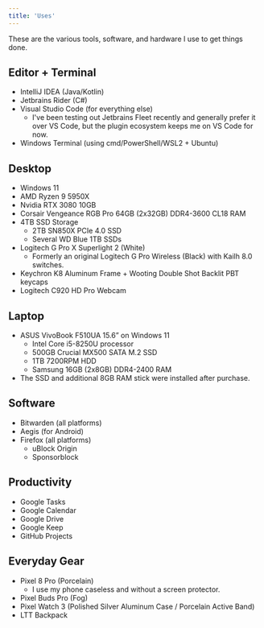 ```yaml
---
title: 'Uses'
---
```


These are the various tools, software, and hardware I use to get things done.

## Editor + Terminal
* IntelliJ IDEA (Java/Kotlin)
* Jetbrains Rider (C#)
* Visual Studio Code (for everything else)
  * I've been testing out Jetbrains Fleet recently and generally prefer it over VS Code, but the plugin ecosystem keeps me on VS Code for now.
* Windows Terminal (using cmd/PowerShell/WSL2 + Ubuntu)

## Desktop
* Windows 11
* AMD Ryzen 9 5950X
* Nvidia RTX 3080 10GB
* Corsair Vengeance RGB Pro 64GB (2x32GB) DDR4-3600 CL18 RAM
* 4TB SSD Storage
  * 2TB SN850X PCIe 4.0 SSD
  * Several WD Blue 1TB SSDs
* Logitech G Pro X Superlight 2 (White)
  * Formerly an original Logitech G Pro Wireless (Black) with Kailh 8.0 switches.
* Keychron K8 Aluminum Frame + Wooting Double Shot Backlit PBT keycaps
* Logitech C920 HD Pro Webcam

## Laptop
* ASUS VivoBook F510UA 15.6” on Windows 11
  * Intel Core i5-8250U processor
  * 500GB Crucial MX500 SATA M.2 SSD
  * 1TB 7200RPM HDD
  * Samsung 16GB (2x8GB) DDR4-2400 RAM
* The SSD and additional 8GB RAM stick were installed after purchase.

## Software
* Bitwarden (all platforms)
* Aegis (for Android)
* Firefox (all platforms)
  * uBlock Origin
  * Sponsorblock

## Productivity
* Google Tasks
* Google Calendar
* Google Drive
* Google Keep
* GitHub Projects

## Everyday Gear
* Pixel 8 Pro (Porcelain)
  * I use my phone caseless and without a screen protector.
* Pixel Buds Pro (Fog)
* Pixel Watch 3 (Polished Silver Aluminum Case / Porcelain Active Band)
* LTT Backpack